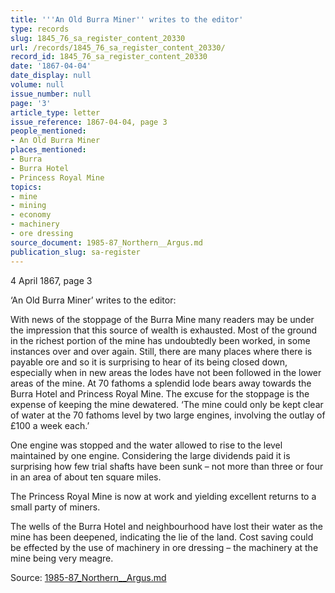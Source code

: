 ```yaml
---
title: '''An Old Burra Miner'' writes to the editor'
type: records
slug: 1845_76_sa_register_content_20330
url: /records/1845_76_sa_register_content_20330/
record_id: 1845_76_sa_register_content_20330
date: '1867-04-04'
date_display: null
volume: null
issue_number: null
page: '3'
article_type: letter
issue_reference: 1867-04-04, page 3
people_mentioned:
- An Old Burra Miner
places_mentioned:
- Burra
- Burra Hotel
- Princess Royal Mine
topics:
- mine
- mining
- economy
- machinery
- ore dressing
source_document: 1985-87_Northern__Argus.md
publication_slug: sa-register
---
```


4 April 1867, page 3

‘An Old Burra Miner’ writes to the editor:

With news of the stoppage of the Burra Mine many readers may be under the impression that this source of wealth is exhausted.  Most of the ground in the richest portion of the mine has undoubtedly been worked, in some instances over and over again.  Still, there are many places where there is payable ore and so it is surprising to hear of its being closed down, especially when in new areas the lodes have not been followed in the lower areas of the mine.  At 70 fathoms a splendid lode bears away towards the Burra Hotel and Princess Royal Mine.  The excuse for the stoppage is the expense of keeping the mine dewatered.  ‘The mine could only be kept clear of water at the 70 fathoms level by two large engines, involving the outlay of £100 a week each.’

One engine was stopped and the water allowed to rise to the level maintained by one engine.  Considering the large dividends paid it is surprising how few trial shafts have been sunk – not more than three or four in an area of about ten square miles.

The Princess Royal Mine is now at work and yielding excellent returns to a small party of miners.

The wells of the Burra Hotel and neighbourhood have lost their water as the mine has been deepened, indicating the lie of the land.  Cost saving could be effected by the use of machinery in ore dressing – the machinery at the mine being very meagre.

Source: [1985-87_Northern__Argus.md](/downloads/markdown/1985-87_Northern__Argus.md)
